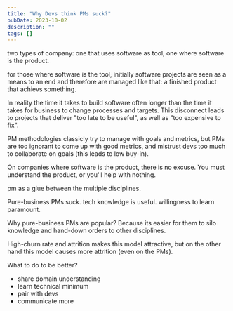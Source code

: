 ```yaml
---
title: "Why Devs think PMs suck?"
pubDate: 2023-10-02
description: ""
tags: []
---
```


two types of company: one that uses software as tool, one where software is the product.

for those where software is the tool, initially software projects are seen as a means to an end and therefore are managed like that: a finished product that achievs something.

In reality the time it takes to build software often longer than the time it takes for business to change processes and targets. This disconnect leads to projects that deliver "too late to be useful", as well as "too expensive to fix".

PM methodologies classicly try to manage with goals and metrics, but PMs are too ignorant to come up with good metrics, and mistrust devs too much to collaborate on goals (this leads to low buy-in).

On companies where software is the product, there is no excuse. You must understand the product, or you'll help with nothing.

pm as a glue between the multiple disciplines.

Pure-business PMs suck. tech knowledge is useful. willingness to learn paramount.

Why pure-business PMs are popular? Because its easier for them to silo knowledge and hand-down orders to other disciplines.

High-churn rate and attrition makes this model attractive, but on the other hand this model causes more attrition (even on the PMs).


What to do to be better?

- share domain understanding
- learn technical minimum
- pair with devs
- communicate more